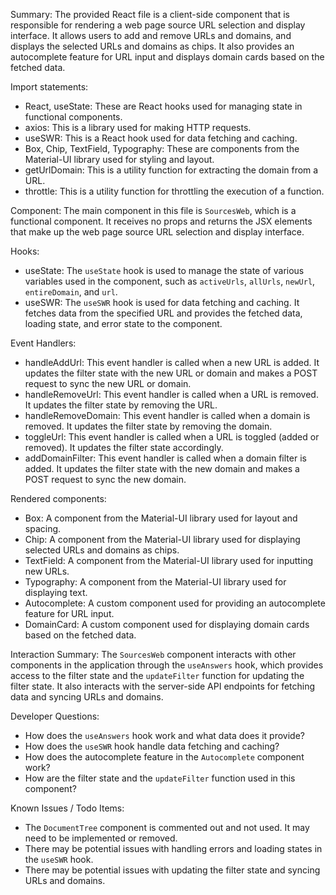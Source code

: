Summary:
The provided React file is a client-side component that is responsible for rendering a web page source URL selection and display interface. It allows users to add and remove URLs and domains, and displays the selected URLs and domains as chips. It also provides an autocomplete feature for URL input and displays domain cards based on the fetched data.

Import statements:
- React, useState: These are React hooks used for managing state in functional components.
- axios: This is a library used for making HTTP requests.
- useSWR: This is a React hook used for data fetching and caching.
- Box, Chip, TextField, Typography: These are components from the Material-UI library used for styling and layout.
- getUrlDomain: This is a utility function for extracting the domain from a URL.
- throttle: This is a utility function for throttling the execution of a function.

Component:
The main component in this file is `SourcesWeb`, which is a functional component. It receives no props and returns the JSX elements that make up the web page source URL selection and display interface.

Hooks:
- useState: The `useState` hook is used to manage the state of various variables used in the component, such as `activeUrls`, `allUrls`, `newUrl`, `entireDomain`, and `url`.
- useSWR: The `useSWR` hook is used for data fetching and caching. It fetches data from the specified URL and provides the fetched data, loading state, and error state to the component.

Event Handlers:
- handleAddUrl: This event handler is called when a new URL is added. It updates the filter state with the new URL or domain and makes a POST request to sync the new URL or domain.
- handleRemoveUrl: This event handler is called when a URL is removed. It updates the filter state by removing the URL.
- handleRemoveDomain: This event handler is called when a domain is removed. It updates the filter state by removing the domain.
- toggleUrl: This event handler is called when a URL is toggled (added or removed). It updates the filter state accordingly.
- addDomainFilter: This event handler is called when a domain filter is added. It updates the filter state with the new domain and makes a POST request to sync the new domain.

Rendered components:
- Box: A component from the Material-UI library used for layout and spacing.
- Chip: A component from the Material-UI library used for displaying selected URLs and domains as chips.
- TextField: A component from the Material-UI library used for inputting new URLs.
- Typography: A component from the Material-UI library used for displaying text.
- Autocomplete: A custom component used for providing an autocomplete feature for URL input.
- DomainCard: A custom component used for displaying domain cards based on the fetched data.

Interaction Summary:
The `SourcesWeb` component interacts with other components in the application through the `useAnswers` hook, which provides access to the filter state and the `updateFilter` function for updating the filter state. It also interacts with the server-side API endpoints for fetching data and syncing URLs and domains.

Developer Questions:
- How does the `useAnswers` hook work and what data does it provide?
- How does the `useSWR` hook handle data fetching and caching?
- How does the autocomplete feature in the `Autocomplete` component work?
- How are the filter state and the `updateFilter` function used in this component?

Known Issues / Todo Items:
- The `DocumentTree` component is commented out and not used. It may need to be implemented or removed.
- There may be potential issues with handling errors and loading states in the `useSWR` hook.
- There may be potential issues with updating the filter state and syncing URLs and domains.